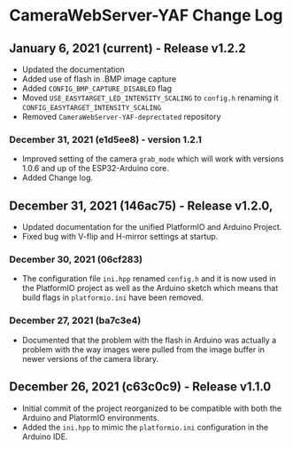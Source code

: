 # CameraWebServer-YAF Change Log

## January 6, 2021 (current) - Release v1.2.2

- Updated the documentation 
- Added use of flash in .BMP image capture
- Added `CONFIG_BMP_CAPTURE_DISABLED` flag
- Moved `USE_EASYTARGET_LED_INTENSITY_SCALING` to `config.h` renaming it `CONFIG_EASYTARGET_INTENSITY_SCALING`
- Removed `CameraWebServer-YAF-deprectated` repository

### December 31, 2021 (e1d5ee8) - version 1.2.1 

- Improved setting of the camera `grab_mode` which will work with versions 1.0.6 and up of the ESP32-Arduino core.
- Added Change log.

## December 31, 2021 (146ac75) - Release v1.2.0, 

- Updated documentation for the unified PlatformIO and Arduino Project.
- Fixed bug with V-flip and H-mirror settings at startup.

### December 30, 2021 (06cf283)

- The configuration file `ini.hpp` renamed `config.h` and it is now used in the PlatformIO project as well as the Arduino sketch which means that build flags in `platformio.ini` have been removed.

### December 27, 2021 (ba7c3e4)

- Documented that the problem with the flash in Arduino was actually a problem with the way images were pulled from the image buffer in newer versions of the camera library. 


## December 26, 2021 (c63c0c9) - Release v1.1.0 

- Initial commit of the project reorganized to be compatible with both the Arduino and PlatormIO environments.
- Added the `ini.hpp` to mimic the `platformio.ini` configuration in the Arduino IDE.
